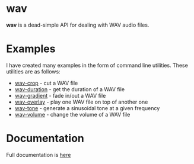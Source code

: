 # wav

**wav** is a dead-simple API for dealing with WAV audio files.

# Examples

I have created many examples in the form of command line utilities. These utilities are as follows:

 * [wav-crop](wav-crop/main.go) - cut a WAV file
 * [wav-duration](wav-duration/main.go) - get the duration of a WAV file
 * [wav-gradient](wav-gradient/main.go) - fade in/out a WAV file
 * [wav-overlay](wav-overlay/main.go) - play one WAV file on top of another one
 * [wav-tone](wav-tone/main.go) - generate a sinusoidal tone at a given frequency
 * [wav-volume](wav-volume/main.go) - change the volume of a WAV file

# Documentation

Full documentation is [here](http://godoc.org/github.com/unixpickle/wav)
